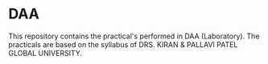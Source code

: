 # DAA
This repository contains the practical's performed in DAA (Laboratory). The practicals are based on the syllabus of DRS. KIRAN &amp; PALLAVI PATEL GLOBAL UNIVERSITY.
